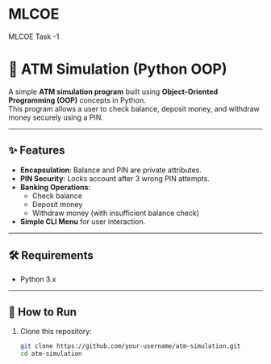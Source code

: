 # MLCOE
MLCOE Task -1
# 🏧 ATM Simulation (Python OOP)

A simple **ATM simulation program** built using **Object-Oriented Programming (OOP)** concepts in Python.  
This program allows a user to check balance, deposit money, and withdraw money securely using a PIN.

---

## ✨ Features
- **Encapsulation**: Balance and PIN are private attributes.
- **PIN Security**: Locks account after 3 wrong PIN attempts.
- **Banking Operations**:
  - Check balance
  - Deposit money
  - Withdraw money (with insufficient balance check)
- **Simple CLI Menu** for user interaction.

---

## 🛠️ Requirements
- Python 3.x

---

## 🚀 How to Run
1. Clone this repository:
   ```bash
   git clone https://github.com/your-username/atm-simulation.git
   cd atm-simulation
